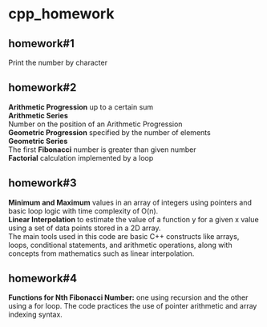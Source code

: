 # cpp_homework
## homework#1 
Print the number by character
## homework#2
**Arithmetic Progression** up to a certain sum <br>
**Arithmetic Series** <br>
Number on the position of an Arithmetic Progression <br>
**Geometric Progression** specified by the number of elements <br>
**Geometric Series** <br>
The first **Fibonacci** number is greater than given number <br>
**Factorial** calculation implemented by a loop <br>
## homework#3
**Minimum and Maximum** values in an array of integers using pointers and basic loop logic with time complexity of O(n). <br>
**Linear Interpolation** to estimate the value of a function y for a given x value using a set of data points stored in a 2D array.<br>
The main tools used in this code are basic C++ constructs like arrays, loops, conditional statements, and arithmetic operations, along with concepts from mathematics such as linear interpolation.<br>
## homework#4
**Functions for Nth Fibonacci Number:** one using recursion and the other using a for loop. The code practices the use of pointer arithmetic and array indexing syntax.
